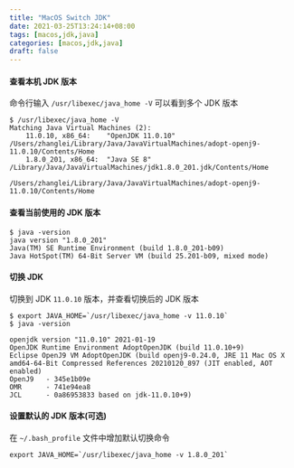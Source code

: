 ```yaml
---
title: "MacOS Switch JDK"
date: 2021-03-25T13:24:14+08:00
tags: [macos,jdk,java]
categories: [macos,jdk,java]
draft: false
---
```


#### 查看本机 JDK 版本

命令行输入 `/usr/libexec/java_home -V` 可以看到多个 JDK 版本

```shell
$ /usr/libexec/java_home -V
Matching Java Virtual Machines (2):
    11.0.10, x86_64:	"OpenJDK 11.0.10"	/Users/zhanglei/Library/Java/JavaVirtualMachines/adopt-openj9-11.0.10/Contents/Home
    1.8.0_201, x86_64:	"Java SE 8"	/Library/Java/JavaVirtualMachines/jdk1.8.0_201.jdk/Contents/Home

/Users/zhanglei/Library/Java/JavaVirtualMachines/adopt-openj9-11.0.10/Contents/Home
```

#### 查看当前使用的 JDK 版本

```shell
$ java -version
java version "1.8.0_201"
Java(TM) SE Runtime Environment (build 1.8.0_201-b09)
Java HotSpot(TM) 64-Bit Server VM (build 25.201-b09, mixed mode)
```

#### 切换 JDK

切换到 JDK `11.0.10` 版本，并查看切换后的 JDK 版本

```shell
$ export JAVA_HOME=`/usr/libexec/java_home -v 11.0.10`
$ java -version

openjdk version "11.0.10" 2021-01-19
OpenJDK Runtime Environment AdoptOpenJDK (build 11.0.10+9)
Eclipse OpenJ9 VM AdoptOpenJDK (build openj9-0.24.0, JRE 11 Mac OS X amd64-64-Bit Compressed References 20210120_897 (JIT enabled, AOT enabled)
OpenJ9   - 345e1b09e
OMR      - 741e94ea8
JCL      - 0a86953833 based on jdk-11.0.10+9)
```

#### 设置默认的 JDK 版本(可选)

在 `~/.bash_profile` 文件中增加默认切换命令

```shell
export JAVA_HOME=`/usr/libexec/java_home -v 1.8.0_201`
```
